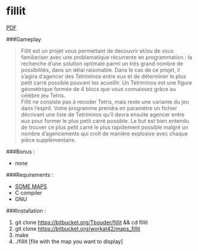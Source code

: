 # fillit

[PDF](https://mega.nz/#!FlBDHBCS!UrEncALnMHdlx6c750PNp6NYbS8TcMUcVpWkhrKS5Tc)

###Gameplay  
>Fillit est un projet vous permettant de decouvrir et/ou de vous familiariser avec une problematique récurrente en programmation : la recherche d’une solution optimale parmi un très grand nombre de possibilités, dans un délai raisonable. Dans le cas de ce projet, il s’agira d’agencer des Tetriminos entre eux et de déterminer le plus petit carré possible pouvant les acueillir. Un Tetriminos est une figure géométrique formée de 4 blocs que vous connaissez grâce au célèbre jeu Tetris.  
> Fillit ne consiste pas à recoder Tetris, mais reste une variante du jeu dans l’esprit. Votre programme prendra en paramètre un fichier décrivant une liste de Tetriminos qu’il devra ensuite agencer entre eux pour former le plus petit carré possible. Le but est bien entendu de trouver ce plus petit carré le plus rapidement possible malgré un nombre d’agencements qui croît de manière explosive avec chaque pièce supplémentaire.

###Bonus :  
- none  

###Requirements :  
- [SOME MAPS](https://bitbucket.org/workat42/maps_fillit)  
- C compiler  
- GNU  

###Installation :  
1. git clone https://bitbucket.org/Tbouder/fillit && cd fillit  
2. git clone https://bitbucket.org/workat42/maps_fillit  
3. make  
4. ./fillit [file with the map you want to display]
